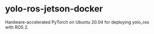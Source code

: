 # yolo-ros-jetson-docker
Hardware-accelerated PyTorch on Ubuntu 20.04 for deploying yolo_ros with ROS 2.
